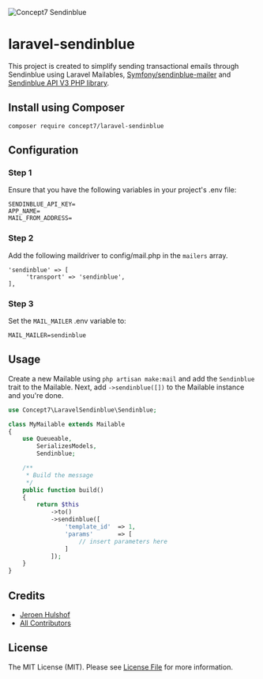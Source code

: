 ![Concept7 Sendinblue](https://banners.beyondco.de/Laravel%20Sendinblue.png?theme=light&packageManager=composer+require&packageName=concept7%2Flaravel-sendinblue&pattern=architect&style=style_1&description=A+Laravel+package+for+sending+transactional+emails+through+Sendinblue&md=1&showWatermark=0&fontSize=100px&images=https%3A%2F%2Flaravel.com%2Fimg%2Flogomark.min.svg)

# laravel-sendinblue

This project is created to simplify sending transactional emails through Sendinblue using Laravel Mailables, [Symfony/sendinblue-mailer](https://github.com/symfony/sendinblue-mailer) and [Sendinblue API V3 PHP library](https://github.com/sendinblue/APIv3-php-library).

## Install using Composer

```
composer require concept7/laravel-sendinblue
```

## Configuration

### Step 1

Ensure that you have the following variables in your project's .env file:

```
SENDINBLUE_API_KEY=
APP_NAME=
MAIL_FROM_ADDRESS=
```

### Step 2

Add the following maildriver to config/mail.php in the ```mailers``` array.

```
'sendinblue' => [
     'transport' => 'sendinblue',
],
```

### Step 3

Set the ```MAIL_MAILER``` .env variable to:

```
MAIL_MAILER=sendinblue
```

## Usage

Create a new Mailable using ```php artisan make:mail``` and add the ```Sendinblue``` trait to the Mailable. Next, add ```->sendinblue([])``` to the Mailable instance and you're done. 

```php
use Concept7\LaravelSendinblue\Sendinblue;

class MyMailable extends Mailable
{
    use Queueable, 
        SerializesModels, 
        Sendinblue;

    /**
     * Build the message
     */
    public function build()
    {
        return $this
            ->to()
            ->sendinblue([
                'template_id'  => 1,
                'params'       => [
                    // insert parameters here
                ]
            ]);
    }
}
```


## Credits

- [Jeroen Hulshof](https://github.com/concept7)
- [All Contributors](../../contributors)

## License

The MIT License (MIT). Please see [License File](LICENSE.md) for more information.

